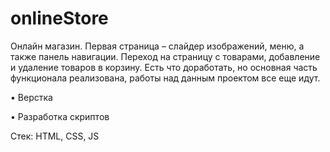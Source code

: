 # onlineStore

Онлайн магазин. Первая страница – слайдер изображений, меню, а также панель навигации. Переход на страницу с товарами, добавление и удаление товаров в корзину. Есть что доработать, но основная часть функционала реализована, работы над данным проектом все еще идут.

•	Верстка

•	Разработка скриптов

Стек: HTML, CSS, JS
